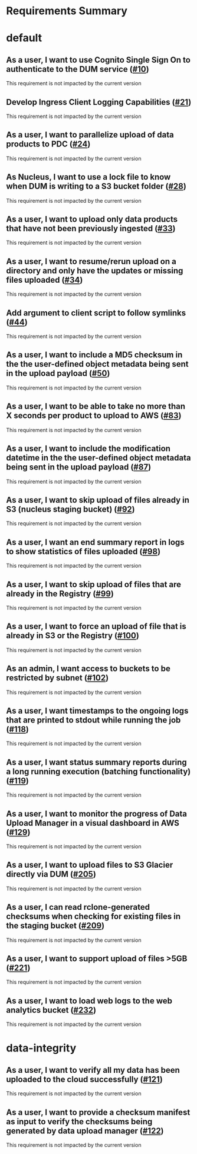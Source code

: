 
Requirements Summary
====================

# default

## As a user, I want to use Cognito Single Sign On to authenticate to the DUM service ([#10](https://github.com/NASA-PDS/data-upload-manager/issues/10)) 


This requirement is not impacted by the current version
## Develop Ingress Client Logging Capabilities ([#21](https://github.com/NASA-PDS/data-upload-manager/issues/21)) 


This requirement is not impacted by the current version
## As a user, I want to parallelize upload of data products to PDC ([#24](https://github.com/NASA-PDS/data-upload-manager/issues/24)) 


This requirement is not impacted by the current version
## As Nucleus, I want to use a lock file to know when DUM is writing to a S3 bucket folder ([#28](https://github.com/NASA-PDS/data-upload-manager/issues/28)) 


This requirement is not impacted by the current version
## As a user, I want to upload only data products that have not been previously ingested ([#33](https://github.com/NASA-PDS/data-upload-manager/issues/33)) 


This requirement is not impacted by the current version
## As a user, I want to resume/rerun upload on a directory and only have the updates or missing files uploaded ([#34](https://github.com/NASA-PDS/data-upload-manager/issues/34)) 


This requirement is not impacted by the current version
## Add argument to client script to follow symlinks ([#44](https://github.com/NASA-PDS/data-upload-manager/issues/44)) 


This requirement is not impacted by the current version
## As a user, I want to include a MD5 checksum in the the user-defined object metadata being sent in the upload payload ([#50](https://github.com/NASA-PDS/data-upload-manager/issues/50)) 


This requirement is not impacted by the current version
## As a user, I want to be able to take no more than X seconds per product to upload to AWS ([#83](https://github.com/NASA-PDS/data-upload-manager/issues/83)) 


This requirement is not impacted by the current version
## As a user, I want to include the modification datetime in the the user-defined object metadata being sent in the upload payload ([#87](https://github.com/NASA-PDS/data-upload-manager/issues/87)) 


This requirement is not impacted by the current version
## As a user, I want to skip upload of files already in S3 (nucleus staging bucket) ([#92](https://github.com/NASA-PDS/data-upload-manager/issues/92)) 


This requirement is not impacted by the current version
## As a user, I want an end summary report in logs to show statistics of files uploaded ([#98](https://github.com/NASA-PDS/data-upload-manager/issues/98)) 


This requirement is not impacted by the current version
## As a user, I want to skip upload of files that are already in the Registry ([#99](https://github.com/NASA-PDS/data-upload-manager/issues/99)) 


This requirement is not impacted by the current version
## As a user, I want to force an upload of file that is already in S3 or the Registry ([#100](https://github.com/NASA-PDS/data-upload-manager/issues/100)) 


This requirement is not impacted by the current version
## As an admin, I want access to buckets to be restricted by subnet ([#102](https://github.com/NASA-PDS/data-upload-manager/issues/102)) 


This requirement is not impacted by the current version
## As a user, I want timestamps to the ongoing logs that are printed to stdout while running the job ([#118](https://github.com/NASA-PDS/data-upload-manager/issues/118)) 


This requirement is not impacted by the current version
## As a user, I want status summary reports during a long running execution (batching functionality) ([#119](https://github.com/NASA-PDS/data-upload-manager/issues/119)) 


This requirement is not impacted by the current version
## As a user, I want to monitor the progress of Data Upload Manager in a visual dashboard in AWS ([#129](https://github.com/NASA-PDS/data-upload-manager/issues/129)) 


This requirement is not impacted by the current version
## As a user, I want to upload files to S3 Glacier directly via DUM ([#205](https://github.com/NASA-PDS/data-upload-manager/issues/205)) 


This requirement is not impacted by the current version
## As a user, I can read rclone-generated checksums when checking for existing files in the staging bucket ([#209](https://github.com/NASA-PDS/data-upload-manager/issues/209)) 


This requirement is not impacted by the current version
## As a user, I want to support upload of files >5GB ([#221](https://github.com/NASA-PDS/data-upload-manager/issues/221)) 


This requirement is not impacted by the current version
## As a user, I want to load web logs to the web analytics bucket ([#232](https://github.com/NASA-PDS/data-upload-manager/issues/232)) 


This requirement is not impacted by the current version
# data-integrity

## As a user, I want to verify all my data has been uploaded to the cloud successfully ([#121](https://github.com/NASA-PDS/data-upload-manager/issues/121)) 


This requirement is not impacted by the current version
## As a user, I want to provide a checksum manifest as input to verify the checksums being generated by data upload manager ([#122](https://github.com/NASA-PDS/data-upload-manager/issues/122)) 


This requirement is not impacted by the current version